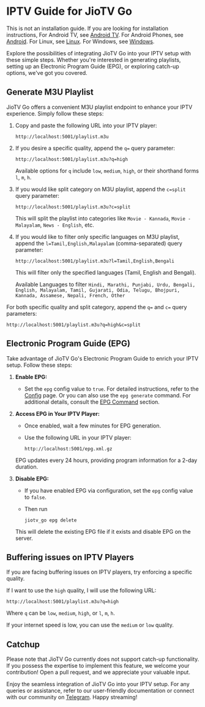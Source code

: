 # IPTV Guide for JioTV Go

This is not an installation guide. If you are looking for installation instructions, 
For Android TV, see [Android TV](./android_tv.md).
For Android Phones, see [Android](./android.md).
For Linux, see [Linux](./linux-macos.md).
For Windows, see [Windows](./windows.md).

Explore the possibilities of integrating JioTV Go into your IPTV setup with these simple steps. Whether you're interested in generating playlists, setting up an Electronic Program Guide (EPG), or exploring catch-up options, we've got you covered.

## Generate M3U Playlist

JioTV Go offers a convenient M3U playlist endpoint to enhance your IPTV experience. Simply follow these steps:

1. Copy and paste the following URL into your IPTV player:

    ```
    http://localhost:5001/playlist.m3u
    ```

2. If you desire a specific quality, append the `q=` query parameter:

    ```
    http://localhost:5001/playlist.m3u?q=high
    ```

    Available options for `q` include `low`, `medium`, `high`, or their shorthand forms `l`, `m`, `h`.

3. If you would like split category on M3U playlist, append the `c=split` query parameter:

    ```
    http://localhost:5001/playlist.m3u?c=split
    ```

    This will split the playlist into categories like `Movie - Kannada`, `Movie - Malayalam`, `News - English`, etc.
	
4. If you would like to filter only specific languages on M3U playlist, append the `l=Tamil,English,Malayalam` (comma-separated) query parameter:

    ```
    http://localhost:5001/playlist.m3u?l=Tamil,English,Bengali
    ```
	
	This will filter only the specified languages (Tamil, English and Bengali).
	
	Available Languages to filter `Hindi, Marathi, Punjabi, Urdu, Bengali, English, Malayalam, Tamil, Gujarati, Odia, Telugu, Bhojpuri, Kannada, Assamese, Nepali, French, Other`

For both specific quality and split category, append the `q=` and `c=` query parameters:

```
http://localhost:5001/playlist.m3u?q=high&c=split
```


## Electronic Program Guide (EPG)

Take advantage of JioTV Go's Electronic Program Guide to enrich your IPTV setup. Follow these steps:

1. **Enable EPG:**
   - Set the `epg` config value to `true`. For detailed instructions, refer to the [Config](./config.md#epg-electronic-program-guide) page. Or you can also use the `epg generate` command. For additional details, consult the [EPG Command](./usage.md#3-epg-command) section.

2. **Access EPG in Your IPTV Player:**
   - Once enabled, wait a few minutes for EPG generation.
   - Use the following URL in your IPTV player: 
   
      ```
      http://localhost:5001/epg.xml.gz
      ```

   EPG updates every 24 hours, providing program information for a 2-day duration.

3. **Disable EPG:**
   - If you have enabled EPG via configuration, set the `epg` config value to `false`. 
   - Then run 
     
     ```
     jiotv_go epg delete
     ```

   This will delete the existing EPG file if it exists and disable EPG on the server.

## Buffering issues on IPTV Players

If you are facing buffering issues on IPTV players, try enforcing a specific quality. 

If I want to use the `high` quality, I will use the following URL:

```
http://localhost:5001/playlist.m3u?q=high
```

Where `q` can be `low`, `medium`, `high`, or `l`, `m`, `h`.

If your internet speed is low, you can use the `medium` or `low` quality.

## Catchup

Please note that JioTV Go currently does not support catch-up functionality. If you possess the expertise to implement this feature, we welcome your contribution! Open a pull request, and we appreciate your valuable input.

Enjoy the seamless integration of JioTV Go into your IPTV setup. For any queries or assistance, refer to our user-friendly documentation or connect with our community on [Telegram](/#community). Happy streaming!
